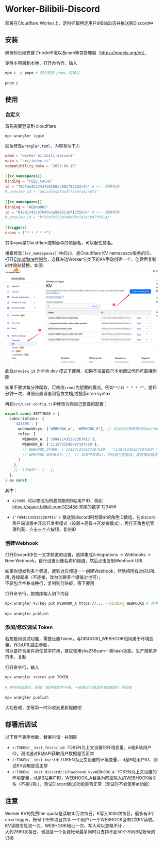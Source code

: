 # Worker-Bilibili-Discord

部署在Cloudflare Worker上，定时抓取特定用户的B站动态并推送到Discord中

## 安装

确保你已经安装了node环境以及npm等包管理器（https://nodejs.org/en）

克隆本项目到本地，打开命令行，输入 
```bash
npm i -g pnpm # 若已安装 pnpm，可跳过

pnpm i
```

## 使用
### 自定义
首先需要登录到 cloudflare
```bash
npx wrangler login
```

然后修改`wrangler.toml`，内容类似下方
```toml
name = "worker-bilibili-discord"
main = "src/index.ts"
compatibility_date = "2023-06-15"

[[kv_namespaces]]
binding = "FEED_CACHE"
id = "795fae2b23434581b8ac882f8832dc45" # <-- 需要修改
# preview_id = "adsadfasdfasdffasdfahasdfa"

[[kv_namespaces]]
binding = "WEBHOOKS"
id = "012e1742cb764de1a580211b717255c6" # <-- 需要修改
# preview_id = "bf50af9272b549dd8c7e3acb47fd41a3"

[triggers]
crons = ["* * * * *"]
```
其中`name`是Cloudflare控制台中的项目名，可以起任意名。  

接着修改`[[kv_namespaces]]`中的`id`，是Cloudflare KV namespace服务的ID，  
打开[Cloudflare控制台](https://dash.cloudflare.com/)，选择左边Worker分类下的KV手动创建一个，创建后复制id并粘贴替换，如图  
![Cloudflare Instrcutions](./misc/screenshot_cfdash.png)

此处`preview_id` 为本地 dev 模式下使用，如果不准备自己本地调试代码可直接删除

如果不要求每分钟爬取，可修改`crons`为想要的模式，例如`"*/15 * * * *"`，是15分钟一次，详细设置请查阅官方文档,或搜索cron syntax

再到`src/user.config.ts`中修改为你自己想要的配置：
```typescript
export const SETTINGS = {
  subscriptions: {
    '423895': {
      webhookKeys: ['WEBHOOK_A', 'WEBHOOK_B'], // 此处添加想要推送的webhook索引，对应KV中的键名称
      roles: {
        WEBHOOK_A: ['709421435382267915'],
        WEBHOOK_B: ['1118733545897197589']，
        // WEBHOOK_OTHER: ['111871235127197589', '111871235127197590'] //可以添加多个at角色
        // WEBHOOK_NOROLES: [], // 如果不需要at，可设置为空数组，或直接省略该行
      }
    },
    // '123456': {...},
  }, 
} as const
```
其中：
- `423895`: 可以修改为所要爬取的B站用户ID，例如 https://space.bilibili.com/123456 末尾的数字 123456

- `['709421435382267915']`: 推送到discord时想要at的角色ID数组，在discord客户端设置中开启开发者模式（设置->高级->开发者模式），再打开角色组管理列表，点击三个点按钮，复制ID

### 创建Webhook
打开Discord中任一文字频道的设置，选择集成/Integrations -> Webhooks -> New Webhook，自行设置头像名称和频道，然后点击复制Webhook URL

如果你想发到多个频道，就到对应频道一一创建Webhook，然后把所有对应URL用`,`连接起来（不连接，改为创建多个键值对也可），  
不要包含空格或换行，复制到剪贴板，等下要用

打开命令行，按顺序输入如下内容
```bash
npx wrangler kv:key put WEBHOOK_A https://... --binding WEBHOOKS # 其中 `WEBHOOK_A` 对应`user.config.ts`中的 WEBHOOK 索引，后面接webhook的地址

npx wrangler publish
```
### 添加/修改调试 Token
若想启用调试功能，需要设置Token，与DISCORD_WEBHOOK相同属于环境变量，作为URL路由参数，  
可以是符合条件的任意字符串，建议使用sha256sum一类hash功能，生产随机字符串，复制

打开命令行，输入
```bash
npx wrangler secret put TOKEN

# 等待弹出提示，粘贴（视终端软件不同，一般情况下是鼠标右键粘贴）并回车

npx wrangler publish
```

大功告成，坐等第一时间收到更新提醒吧

## 部署后调试

以下冒号表示参数，替换时请一并删除
- `/:TOKEN/__test_fetch/:id`: TOKEN为上文设置的环境变量，id是B站用户ID，测试通过B站API获取用户数据是否正常
- `/:TOKEN/__test_kv/:id`: TOKEN为上文设置的环境变量，id是B站用户ID，测试KV调用是否正常
- `/:TOKEN/__test_discord/:id?webhook_kv=WEBHOOK_A`: TOKEN为上文设置的环境变量，id是B站用户ID，WEBHOOK_A替换为前面输入的WEBHOOK索引名（不是URL），测试Discord推送功能是否正常（测试时不会使用at功能）

## 注意
Worker KV的免费tier quota是读取10万次每日，K写入1000次每日，最多有3个cron trigger，帐号下所有项目共享
一个用户+一个WEBHOOK会有2次KV读取。KV读取信息流一次、WEBHOOK地址一次，写入可以忽略不计，  
大约2880次每日，也就是一个免费帐号最多同时只支持不到50个不同B站帐号的订阅
